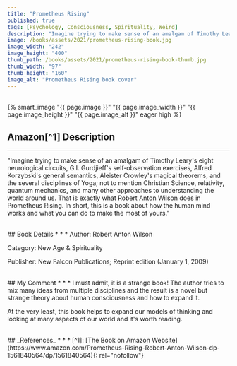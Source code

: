 ```yaml
---
title: "Prometheus Rising"
published: true
tags: [Psychology, Consciousness, Spirituality, Weird]
description: "Imagine trying to make sense of an amalgam of Timothy Leary's eight neurological circuits, G.I. Gurdjieff's self-observation exercises, Alfred Korzybski's general semantics, Aleister Crowley's magical theorems, and the several disciplines of Yoga; not to mention Christian Science, relativity, quantum mechanics, and many other approaches to understanding the world around us. That is exactly what Robert Anton Wilson does in Prometheus Rising. In short, this is a book about how the human mind works and what you can do to make the most of yours."
image: /books/assets/2021/prometheus-rising-book.jpg
image_width: "242"
image_height: "400"
thumb_path: /books/assets/2021/prometheus-rising-book-thumb.jpg
thumb_width: "97"
thumb_height: "160"
image_alt: "Prometheus Rising book cover"
---
```


<br>
{% smart_image "{{ page.image }}" "{{ page.image_width }}" "{{ page.image_height }}" "{{ page.image_alt }}" eager high %}
<br>

## Amazon[^1] Description
* * *
"Imagine trying to make sense of an amalgam of Timothy Leary's eight neurological circuits, G.I. Gurdjieff's self-observation exercises, Alfred Korzybski's general semantics, Aleister Crowley's magical theorems, and the several disciplines of Yoga; not to mention Christian Science, relativity, quantum mechanics, and many other approaches to understanding the world around us. That is exactly what Robert Anton Wilson does in Prometheus Rising. In short, this is a book about how the human mind works and what you can do to make the most of yours."

<br>
## Book Details
* * *
Author: Robert Anton Wilson

Category: New Age & Spirituality

Publisher: New Falcon Publications; Reprint edition (January 1, 2009)

<br>
## My Comment
* * *
I must admit, it is a strange book! The author tries to mix many ideas from multiple disciplines and the result is a novel but strange theory about human consciousness and how to expand it.

At the very least, this book helps to expand our models of thinking and looking at many aspects of our world and it's worth reading.

<br>
## _References_
* * *
[^1]: [The Book on Amazon Website](https://www.amazon.com/Prometheus-Rising-Robert-Anton-Wilson-dp-1561840564/dp/1561840564){: rel="nofollow"}
